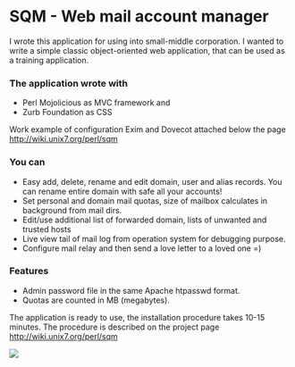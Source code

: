 # SQM - Web mail account manager

I wrote this application for using into small-middle corporation. I wanted to write a simple classic object-oriented web application, that can be used as a training application.

### The application wrote with

  - Perl Mojolicious as MVC framework and
  - Zurb Foundation as CSS

Work example of configuration Exim and Dovecot attached below the page http://wiki.unix7.org/perl/sqm

### You can

  -    Easy add, delete, rename and edit domain, user and alias records. You can rename entire domain with safe all your accounts!
  -    Set personal and domain mail quotas, size of mailbox calculates in background from mail dirs. 
  -    Edit/use additional list of forwarded domain, lists of unwanted and trusted hosts
  -    Live view tail of mail log from operation system for debugging purpose.
  -    Configure mail relay and then send a love letter to a loved one =)

### Features
  - Admin password file in the same Apache htpasswd format.
  - Quotas are counted in MB (megabytes).


The application is ready to use, the installation procedure takes 10-15 minutes.
The procedure is described on the project page http://wiki.unix7.org/perl/sqm

![](http://wiki.unix7.org/_media/perl/screenshot-2017-12-11-21-39-52.png)

